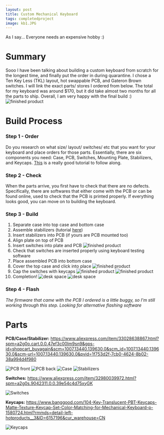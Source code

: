 ```yaml
---
layout: post
title: Custom Mechanical Keyboard
tags: completedproject
image: kb1.JPG
---
```



As I say... Everyone needs an expensive hobby :)


# Summary
Sooo I have been talking about building a custom keyboard from scratch for the longest time, and finally put the order in during quarantine. I chose a Ten Key Less (TKL) layout, hot swappable PCB, and Gateron Brown switches. I will link the exact parts/ stores I ordered from below. The total for my keyboard was around $170, but it did take almost two months for all the parts to ship. Overall, I am very happy with the final build :)
![finished product](https://github.com/stellaw1/stellaw1.github.io/blob/master/images/projects/kb3.JPG?raw=true)

# Build Process
### Step 1 - Order
Do you research on what size/ layout/ switches/ etc that you want for your keyboard and place orders for those parts. Essentially, there are six components you need: Case, PCB, Switches, Mounting Plate, Stabilizers, and Keycaps. [This](https://www.techspot.com/guides/1625-diy-build-your-own-mechanical-keyboard/) is a really good tutorial to follow along. 

### Step 2 - Check
When the parts arrive, you first have to check that there are no defects. Specifically, there are softwares that either come with the PCB or can be found online, used to check that the PCB is printed properly. If everything looks good, you can move on to building the keyboard. 

### Step 3 - Build
1) Separate case into top case and bottom case
2) Assemble stabilizers (tutorial [here](https://www.youtube.com/watch?v=D21Ocg9kVsU))
3) Insert stabilizers into PCB (if yours are PCB mounted too)
4) Align plate on top of PCB
5) Insert switches into plate and PCB
![finished product](https://github.com/stellaw1/stellaw1.github.io/blob/master/images/projects/kb13.JPG?raw=true)
6) Check that switches are inserted properly using keyboard testing software
7) Place assembled PCB into bottom case
8) Cover the top case and click into place
![finished product](https://github.com/stellaw1/stellaw1.github.io/blob/master/images/projects/kb18.JPG?raw=true)
9) Cap the switches with keycaps
![finished product](https://github.com/stellaw1/stellaw1.github.io/blob/master/images/projects/kb14.JPG?raw=true)
![finished product](https://github.com/stellaw1/stellaw1.github.io/blob/master/images/projects/kb20.JPG?raw=true)
10) Completion!
![desk space](https://github.com/stellaw1/stellaw1.github.io/blob/master/images/projects/kb12.JPG?raw=true)
![desk space](https://github.com/stellaw1/stellaw1.github.io/blob/master/images/projects/kb16.JPG?raw=true)

### Step 4 - Flash 
*The firmware that came with the PCB I ordered is a little buggy, so I'm still working through this step. Looking for alternative flashing software*


# Parts
**PCB/Case/Stabilizer:** https://www.aliexpress.com/item/33028638867.html?spm=a2g0o.cart.0.0.47ef3c00Im9sn9&gps-id=shopcart_buyagain&scm=1007.13440.139630.0&scm_id=1007.13440.139630.0&scm-url=1007.13440.139630.0&pvid=1f753d2f-7cb0-4624-8b02-38a994d4f980

![PCB front](https://github.com/stellaw1/stellaw1.github.io/blob/master/images/projects/kb5.JPG?raw=true)
![PCB back](https://github.com/stellaw1/stellaw1.github.io/blob/master/images/projects/kb6.JPG?raw=true)
![Case](https://github.com/stellaw1/stellaw1.github.io/blob/master/images/projects/kb4.JPG?raw=true)
![Stabilizers](https://github.com/stellaw1/stellaw1.github.io/blob/master/images/projects/kb9.JPG?raw=true)

**Switches:** https://www.aliexpress.com/item/32980039972.html?spm=a2g0s.9042311.0.0.39e54c4d75xyGK

![Switches](https://github.com/stellaw1/stellaw1.github.io/blob/master/images/projects/kb7.JPG?raw=true)

**Keycaps:** https://www.banggood.com/104-Key-Translucent-PBT-Keycaps-Matte-Texture-Keycap-Set-Color-Matching-for-Mechanical-Keyboard-p-1580724.html?rmmds=detail-left-hotproducts__3&ID=6157196&cur_warehouse=CN

![Keycaps](https://github.com/stellaw1/stellaw1.github.io/blob/master/images/projects/kb10.JPG?raw=true)